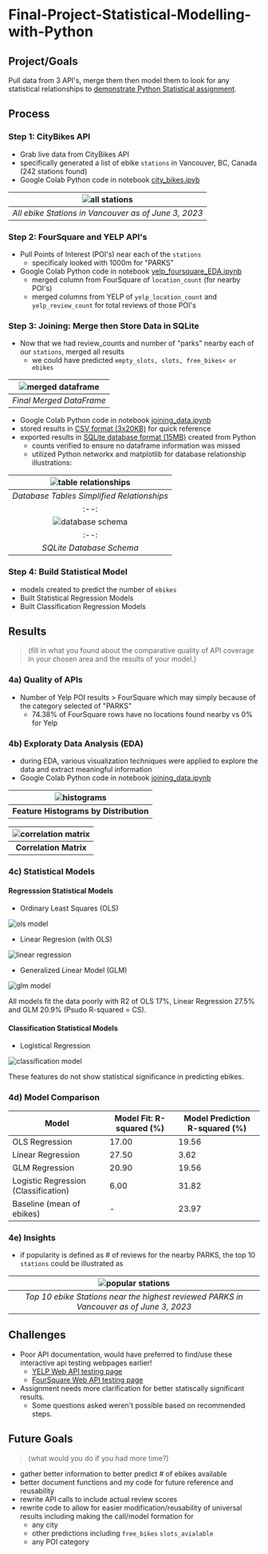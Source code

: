 # Final-Project-Statistical-Modelling-with-Python

## Project/Goals
Pull data from 3 API's, merge them then model them to look for any statistical relationships to [demonstrate Python Statistical assignment](https://github.com/cboyda/LighthouseLabs/blob/main/Project-Python_Statistics/assignment.md).


## Process
### Step 1: CityBikes API
* Grab live data from CityBikes API
* specifically generated a list of ebike `stations` in Vancouver, BC, Canada (242 stations found)
* Google Colab Python code in notebook [city_bikes.ipyb](https://github.com/cboyda/LighthouseLabs/blob/main/Project-Python_Statistics/notebooks/city_bikes.ipynb)

| ![all stations](https://github.com/cboyda/LighthouseLabs/blob/main/Project-Python_Statistics/images/map_all_vancouver_stations.png) | 
|:--:| 
| *All ebike Stations in Vancouver as of June 3, 2023* |


### Step 2: FourSquare and YELP API's
* Pull Points of Interest (POI's) near each of the `stations` 
   * specificaly looked with 1000m for "PARKS"
* Google Colab Python code in notebook [yelp_foursquare_EDA.ipynb](https://github.com/cboyda/LighthouseLabs/blob/main/Project-Python_Statistics/notebooks/yelp_foursquare_EDA.ipynb)
   * merged column from FourSquare of `location_count` (for nearby POI's)
   * merged columns from YELP of `yelp_location_count` and `yelp_review_count` for total reviews of those POI's


### Step 3: Joining: Merge then Store Data in SQLite
* Now that we had review_counts and number of "parks" nearby each of our `stations`, merged all results
   * we could have predicted `empty_slots, slots, free_bikes< or ebikes`

| ![merged dataframe](https://raw.githubusercontent.com/cboyda/LighthouseLabs/main/Project-Python_Statistics/images/merged_dataframe.png) | 
|:--:| 
| *Final Merged DataFrame* |

* Google Colab Python code in notebook [joining_data.ipynb](https://github.com/cboyda/LighthouseLabs/blob/main/Project-Python_Statistics/notebooks/joining_data.ipynb)
* stored results in [CSV format (3x20KB)](https://github.com/cboyda/LighthouseLabs/tree/main/Project-Python_Statistics/data) for quick reference
* exported results in [SQLite database format (15MB)](https://github.com/cboyda/LighthouseLabs/blob/main/Project-Python_Statistics/data/city_bikes_sqlite_database.db) created from Python
   * counts verified to ensure no dataframe information was missed
   * utilized Python networkx and matplotlib for database relationship illustrations:

| ![table relationships](https://raw.githubusercontent.com/cboyda/LighthouseLabs/main/Project-Python_Statistics/images/sqlite_db_table_relationship.png) | 
|:--:| 
| *Database Tables Simplified Relationships* |
|:--:| 
| ![database schema](https://raw.githubusercontent.com/cboyda/LighthouseLabs/main/Project-Python_Statistics/images/sqlite_db_schema_diagram.png) | 
|:--:| 
| *SQLite Database Schema* |


### Step 4: Build Statistical Model
* models created to predict the number of `ebikes`
* Built Statistical Regression Models
* Built Classification Regression Models

## Results
> (fill in what you found about the comparative quality of API coverage in your chosen area and the results of your model.)

### 4a) Quality of APIs
* Number of Yelp POI results > FourSquare which may simply because of the category selected of "PARKS"
   * 74.38% of FourSquare rows have no locations found nearby vs 0% for Yelp

### 4b) Exploraty Data Analysis (EDA)
* during EDA, various visualization techniques were applied to explore the data and extract meaningful information
* Google Colab Python code in notebook [joining_data.ipynb](https://github.com/cboyda/LighthouseLabs/blob/main/Project-Python_Statistics/notebooks/joining_data.ipynb)


| ![histograms](https://raw.githubusercontent.com/cboyda/LighthouseLabs/main/Project-Python_Statistics/images/histograms.png) | 
|:---:|
| **Feature Histograms by Distribution** |


| ![correlation matrix](https://raw.githubusercontent.com/cboyda/LighthouseLabs/main/Project-Python_Statistics/images/correlation_matrix.png) | 
|:---:|
| **Correlation Matrix** |

### 4c) Statistical Models
#### Regresssion Statistical Models
* Ordinary Least Squares (OLS)

![ols model](https://raw.githubusercontent.com/cboyda/LighthouseLabs/main/Project-Python_Statistics/images/regression_ols_model.png)

* Linear Regresion (with OLS)

![linear regression](https://raw.githubusercontent.com/cboyda/LighthouseLabs/main/Project-Python_Statistics/images/regression_ols_linear_model.png)

* Generalized Linear Model (GLM)

![glm model](https://raw.githubusercontent.com/cboyda/LighthouseLabs/main/Project-Python_Statistics/images/regression_glm_model.png)

All models fit the data poorly with R2 of OLS 17%, Linear Regression 27.5% and GLM 20.9% (Psudo R-squared = CS).

#### Classification Statistical Models
* Logistical Regression

![classification model](https://raw.githubusercontent.com/cboyda/LighthouseLabs/main/Project-Python_Statistics/images/classification_logistical_regression.png)

These features do not show statistical significance in predicting ebikes.

### 4d) Model Comparison

| Model                                | Model Fit: R-squared (%) | Model Prediction R-squared (%) |
|--------------------------------------|-------------------------|--------------------------------|
| OLS Regression                       | 17.00                   | 19.56                          |
| Linear Regression                    | 27.50                   | 3.62                           |
| GLM Regression                       | 20.90                   | 19.56                          |
| Logistic Regression (Classification) |  6.00                   | 31.82                          |
| Baseline (mean of ebikes)            | -                       | 23.97                          |

### 4e) Insights
* if popularity is defined as # of reviews for the nearby PARKS, the top 10 `stations` could be illustrated as

| ![popular stations](https://raw.githubusercontent.com/cboyda/LighthouseLabs/main/Project-Python_Statistics/images/map_highest_park_reviews_nearby_stations.png) | 
|:--:| 
| *Top 10 ebike Stations near the highest reviewed PARKS in Vancouver as of June 3, 2023* |


## Challenges 
* Poor API documentation, would have preferred to find/use these interactive api testing webpages earlier!
   * [YELP Web API testing page](https://docs.developer.yelp.com/reference/v3_business_search)
   * [FourSquare Web API testing page](https://location.foursquare.com/developer/reference/place-search)
* Assignment needs more clarification for better statiscally significant results. 
   * Some questions asked weren't possible based on recommended steps.

## Future Goals

> (what would you do if you had more time?)

* gather better information to better predict # of ebikes available
* better document functions and my code for future reference and reusability
* rewrite API calls to include actual review scores
* rewrite code to allow for easier modification/reusability of universal results including making the call/model formation for
   * any city
   * other predictions including `free_bikes` `slots_avialable`
   * any POI category
